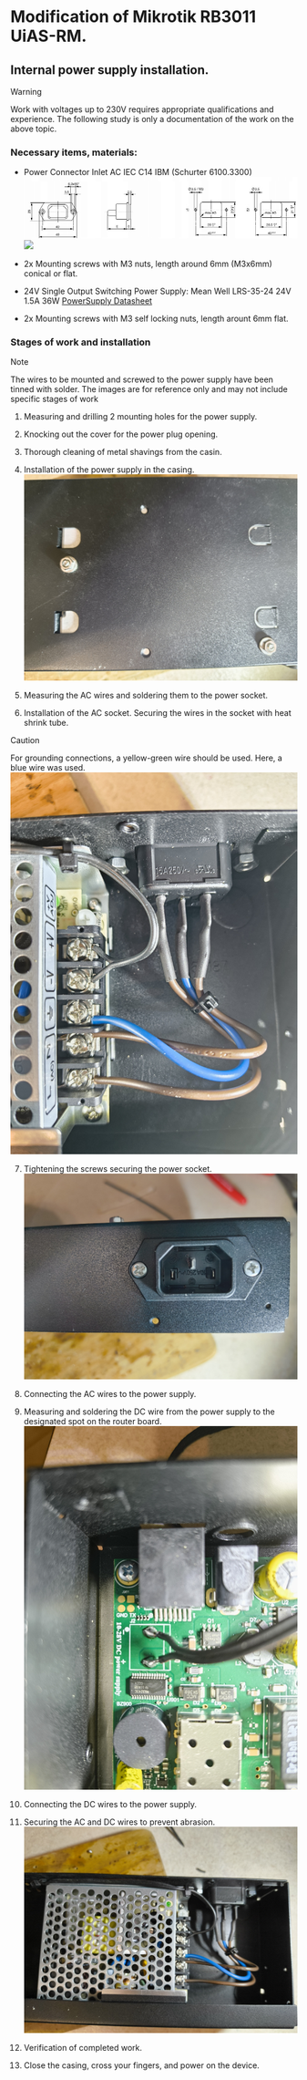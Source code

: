 # Modification of Mikrotik RB3011 UiAS-RM.
## Internal power supply installation.

> [!WARNING]
> Work with voltages up to 230V requires appropriate qualifications and experience.
> The following study is only a documentation of the work on the above topic.

### Necessary items, materials:

- Power Connector Inlet AC IEC C14 IBM (Schurter 6100.3300)
![](https://github.com/dMbski/mod-CRS326-intPS-FAN/blob/f8333734e8bbd605ca0092e646631674a3d16567/images/Schurter-6100-3300.png)
![](images/Schurter-6100-3300photo.jpg)

- 2x Mounting screws with M3 nuts, length around 6mm (M3x6mm) conical or flat.
- 24V Single Output Switching Power Supply: Mean Well LRS-35-24 24V 1.5A 36W
[PowerSupply Datasheet](/images/LRS-35-SPEC.PDF)
- 2x Mounting screws with M3 self locking nuts, length arount 6mm flat.

### Stages of work and installation
> [!NOTE]  
> The wires to be mounted and screwed to the power supply have been tinned with solder.
> The images are for reference only and may not include specific stages of work

1. Measuring and drilling 2 mounting holes for the power supply.
2. Knocking out the cover for the power plug opening.
3. Thorough cleaning of metal shavings from the casin.
4. Installation of the power supply in the casing.
![](images/IMG_20240920_210233800.jpg)

5. Measuring the AC wires and soldering them to the power socket.
6. Installation of the AC socket. Securing the wires in the socket with heat shrink tube.
> [!CAUTION]
> For grounding connections, a yellow-green wire should be used. Here, a blue wire was used.
![](images/IMG_20240920_210214125.jpg)

7. Tightening the screws securing the power socket.
![](images/IMG_20240920_210241794.jpg)

8. Connecting the AC wires to the power supply.
9. Measuring and soldering the DC wire from the power supply to the designated spot on the router board.
![](images/IMG_20240920_210155019.jpg)

10. Connecting the DC wires to the power supply.
11. Securing the AC and DC wires to prevent abrasion.
![](images/IMG_20240920_210323910.jpg)

12. Verification of completed work.
13. Close the casing, cross your fingers, and power on the device.

